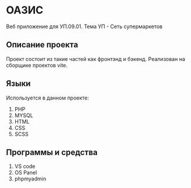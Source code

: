 # ОАЗИС

Веб приложение для УП.09.01. Тема УП - Сеть супермаркетов

## Описание проекта
Проект состоит из такие частей как фронтэнд и бэкенд.
Реализован на сборщике проектов vite.

## Языки
Используется в данном проекте:
1. PHP
2. MYSQL
3. HTML
4. CSS
5. SCSS

## Программы и средства
1. VS code
2. OS Panel
3. phpmyadmin

   

